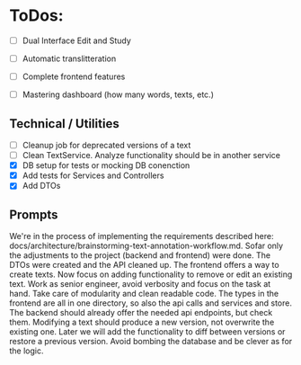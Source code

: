 # ToDos:

* [ ] Dual Interface Edit and Study
* [ ] Automatic translitteration
* [ ] Complete frontend features
* [ ] Mastering dashboard (how many words, texts, etc.)


## Technical / Utilities

* [ ] Cleanup job for deprecated versions of a text
* [ ] Clean TextService. Analyze functionality should be in another service
* [x] DB setup for tests or mocking DB conenction
* [x] Add tests for Services and Controllers
* [x] Add DTOs

## Prompts

We're in the process of implementing the requirements described here: docs/architecture/brainstorming-text-annotation-workflow.md. Sofar only the adjustments to the project (backend and frontend) were done. 
The DTOs were created and the API cleaned up. The frontend offers a way to create texts. Now focus on adding functionality to remove or edit an existing text.
Work as senior engineer, avoid verbosity and focus on the task at hand. Take care of modularity and clean readable code. The types in the frontend are all in one
directory, so also the api calls and services and store. The backend should already offer the needed api endpoints, but check them. 
Modifying a text should produce a new version, not overwrite the existing one. Later we will add the functionality to diff
between versions or restore a previous version. Avoid bombing the database and be clever as for the logic.
